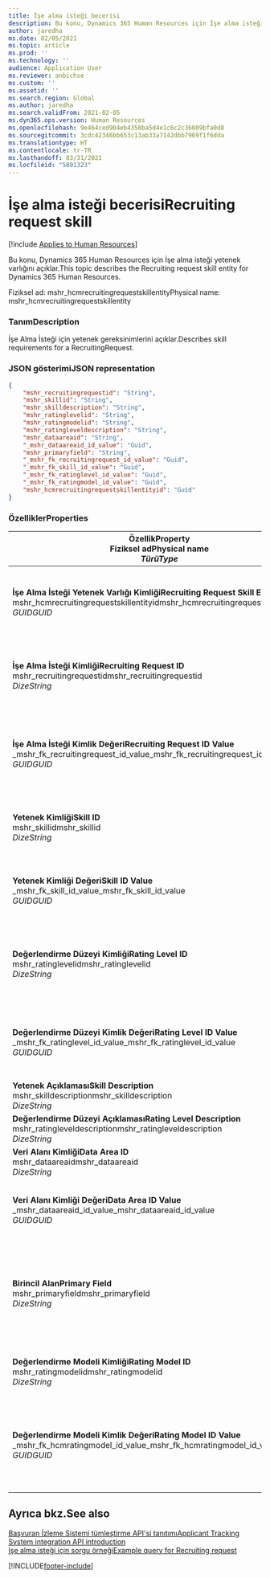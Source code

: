 ```yaml
---
title: İşe alma isteği becerisi
description: Bu konu, Dynamics 365 Human Resources için İşe alma isteği yetenek varlığını açıklar.
author: jaredha
ms.date: 02/05/2021
ms.topic: article
ms.prod: ''
ms.technology: ''
audience: Application User
ms.reviewer: anbichse
ms.custom: ''
ms.assetid: ''
ms.search.region: Global
ms.author: jaredha
ms.search.validFrom: 2021-02-05
ms.dyn365.ops.version: Human Resources
ms.openlocfilehash: 9e464ced904eb4358ba5d4e1c6c2c36089bfa0d8
ms.sourcegitcommit: 3cdc42346bb653c13ab33a7142dbb7969f1f6dda
ms.translationtype: HT
ms.contentlocale: tr-TR
ms.lasthandoff: 03/31/2021
ms.locfileid: "5801323"
---
```

# <a name="recruiting-request-skill"></a><span data-ttu-id="ae8e4-103">İşe alma isteği becerisi</span><span class="sxs-lookup"><span data-stu-id="ae8e4-103">Recruiting request skill</span></span>

[!include [Applies to Human Resources](../includes/applies-to-hr.md)]

<span data-ttu-id="ae8e4-104">Bu konu, Dynamics 365 Human Resources için İşe alma isteği yetenek varlığını açıklar.</span><span class="sxs-lookup"><span data-stu-id="ae8e4-104">This topic describes the Recruiting request skill entity for Dynamics 365 Human Resources.</span></span>

<span data-ttu-id="ae8e4-105">Fiziksel ad: mshr_hcmrecruitingrequestskillentity</span><span class="sxs-lookup"><span data-stu-id="ae8e4-105">Physical name: mshr_hcmrecruitingrequestskillentity</span></span>

### <a name="description"></a><span data-ttu-id="ae8e4-106">Tanım</span><span class="sxs-lookup"><span data-stu-id="ae8e4-106">Description</span></span>

<span data-ttu-id="ae8e4-107">İşe Alma İsteği için yetenek gereksinimlerini açıklar.</span><span class="sxs-lookup"><span data-stu-id="ae8e4-107">Describes skill requirements for a RecruitingRequest.</span></span>

### <a name="json-representation"></a><span data-ttu-id="ae8e4-108">JSON gösterimi</span><span class="sxs-lookup"><span data-stu-id="ae8e4-108">JSON representation</span></span>

```json
{
    "mshr_recruitingrequestid": "String",
    "mshr_skillid": "String",
    "mshr_skilldescription": "String",
    "mshr_ratinglevelid": "String",
    "mshr_ratingmodelid": "String",
    "mshr_ratingleveldescription": "String",
    "mshr_dataareaid": "String",
    "_mshr_dataareaid_id_value": "Guid",
    "mshr_primaryfield": "String",
    "_mshr_fk_recruitingrequest_id_value": "Guid",
    "_mshr_fk_skill_id_value": "Guid",
    "_mshr_fk_ratinglevel_id_value": "Guid",
    "_mshr_fk_ratingmodel_id_value": "Guid",
    "mshr_hcmrecruitingrequestskillentityid": "Guid"
}
```

### <a name="properties"></a><span data-ttu-id="ae8e4-109">Özellikler</span><span class="sxs-lookup"><span data-stu-id="ae8e4-109">Properties</span></span>

| <span data-ttu-id="ae8e4-110">Özellik</span><span class="sxs-lookup"><span data-stu-id="ae8e4-110">Property</span></span><br><span data-ttu-id="ae8e4-111">**Fiziksel ad**</span><span class="sxs-lookup"><span data-stu-id="ae8e4-111">**Physical name**</span></span><br><span data-ttu-id="ae8e4-112">**_Türü_**</span><span class="sxs-lookup"><span data-stu-id="ae8e4-112">**_Type_**</span></span> | <span data-ttu-id="ae8e4-113">Kullan</span><span class="sxs-lookup"><span data-stu-id="ae8e4-113">Use</span></span> | <span data-ttu-id="ae8e4-114">Tanım</span><span class="sxs-lookup"><span data-stu-id="ae8e4-114">Description</span></span> |
| --- | --- | --- |
| <span data-ttu-id="ae8e4-115">**İşe Alma İsteği Yetenek Varlığı Kimliği**</span><span class="sxs-lookup"><span data-stu-id="ae8e4-115">**Recruiting Request Skill Entity ID**</span></span><br><span data-ttu-id="ae8e4-116">mshr_hcmrecruitingrequestskillentityid</span><span class="sxs-lookup"><span data-stu-id="ae8e4-116">mshr_hcmrecruitingrequestskillentityid</span></span><br><span data-ttu-id="ae8e4-117">*GUID*</span><span class="sxs-lookup"><span data-stu-id="ae8e4-117">*GUID*</span></span> | <span data-ttu-id="ae8e4-118">Salt okunur</span><span class="sxs-lookup"><span data-stu-id="ae8e4-118">Read-only</span></span><br><span data-ttu-id="ae8e4-119">Gerekli</span><span class="sxs-lookup"><span data-stu-id="ae8e4-119">Required</span></span> | <span data-ttu-id="ae8e4-120">**İşe Alma İsteği Yetenek** kaydı için sistem tarafından oluşturulan benzersiz tanımlayıcı.</span><span class="sxs-lookup"><span data-stu-id="ae8e4-120">System-generated unique identifier for the **Recruiting Request Skill** record.</span></span> |
| <span data-ttu-id="ae8e4-121">**İşe Alma İsteği Kimliği**</span><span class="sxs-lookup"><span data-stu-id="ae8e4-121">**Recruiting Request ID**</span></span><br><span data-ttu-id="ae8e4-122">mshr_recruitingrequestid</span><span class="sxs-lookup"><span data-stu-id="ae8e4-122">mshr_recruitingrequestid</span></span><br><span data-ttu-id="ae8e4-123">*Dize*</span><span class="sxs-lookup"><span data-stu-id="ae8e4-123">*String*</span></span> | <span data-ttu-id="ae8e4-124">Bir kez yaz</span><span class="sxs-lookup"><span data-stu-id="ae8e4-124">Write-once</span></span><br><span data-ttu-id="ae8e4-125">Gerekli</span><span class="sxs-lookup"><span data-stu-id="ae8e4-125">Required</span></span> | <span data-ttu-id="ae8e4-126">İlişkili işe alma isteğinin kullanıcı tarafından okunabilir benzersiz tanımlayıcısı.</span><span class="sxs-lookup"><span data-stu-id="ae8e4-126">The user-readable unique identifier of the associated recruiting request.</span></span> |
| <span data-ttu-id="ae8e4-127">**İşe Alma İsteği Kimlik Değeri**</span><span class="sxs-lookup"><span data-stu-id="ae8e4-127">**Recruiting Request ID Value**</span></span><br><span data-ttu-id="ae8e4-128">_mshr_fk_recruitingrequest_id_value</span><span class="sxs-lookup"><span data-stu-id="ae8e4-128">_mshr_fk_recruitingrequest_id_value</span></span><br><span data-ttu-id="ae8e4-129">*GUID*</span><span class="sxs-lookup"><span data-stu-id="ae8e4-129">*GUID*</span></span> | <span data-ttu-id="ae8e4-130">Salt okunur</span><span class="sxs-lookup"><span data-stu-id="ae8e4-130">Read-only</span></span><br><span data-ttu-id="ae8e4-131">Gerekli</span><span class="sxs-lookup"><span data-stu-id="ae8e4-131">Required</span></span><br> <span data-ttu-id="ae8e4-132">Yabancı anahtar: mshr_hcmrecruitingrequestentity varlığına ait mshr_hcmrecruitingrequestentityid</span><span class="sxs-lookup"><span data-stu-id="ae8e4-132">Foreign key: mshr_hcmrecruitingrequestentityid of mshr_hcmrecruitingrequestentity entity</span></span> | <span data-ttu-id="ae8e4-133">İlişkili işe alma isteğinin sistem tarafından oluşturulan benzersiz tanımlayıcısı.</span><span class="sxs-lookup"><span data-stu-id="ae8e4-133">System-generated unique identifier of the associated recruiting request.</span></span> |
| <span data-ttu-id="ae8e4-134">**Yetenek Kimliği**</span><span class="sxs-lookup"><span data-stu-id="ae8e4-134">**Skill ID**</span></span><br><span data-ttu-id="ae8e4-135">mshr_skillid</span><span class="sxs-lookup"><span data-stu-id="ae8e4-135">mshr_skillid</span></span><br><span data-ttu-id="ae8e4-136">*Dize*</span><span class="sxs-lookup"><span data-stu-id="ae8e4-136">*String*</span></span><br> | <span data-ttu-id="ae8e4-137">Bir kez yaz</span><span class="sxs-lookup"><span data-stu-id="ae8e4-137">Write-once</span></span><br><span data-ttu-id="ae8e4-138">Gerekli</span><span class="sxs-lookup"><span data-stu-id="ae8e4-138">Required</span></span> | <span data-ttu-id="ae8e4-139">Gerekli yeteneğin kullanıcı tarafından okunabilir benzersiz tanımlayıcısı.</span><span class="sxs-lookup"><span data-stu-id="ae8e4-139">The user-readable unique identifier of the required skill.</span></span> |
| <span data-ttu-id="ae8e4-140">**Yetenek Kimliği Değeri**</span><span class="sxs-lookup"><span data-stu-id="ae8e4-140">**Skill ID Value**</span></span><br><span data-ttu-id="ae8e4-141">_mshr_fk_skill_id_value</span><span class="sxs-lookup"><span data-stu-id="ae8e4-141">_mshr_fk_skill_id_value</span></span><br><span data-ttu-id="ae8e4-142">*GUID*</span><span class="sxs-lookup"><span data-stu-id="ae8e4-142">*GUID*</span></span> | <span data-ttu-id="ae8e4-143">Salt okunur</span><span class="sxs-lookup"><span data-stu-id="ae8e4-143">Read-only</span></span><br><span data-ttu-id="ae8e4-144">Gerekli</span><span class="sxs-lookup"><span data-stu-id="ae8e4-144">Required</span></span><br><span data-ttu-id="ae8e4-145">Yabancı anahtar: mshr_hcmskillentity varlığına ait mshr_hcmskillentityid</span><span class="sxs-lookup"><span data-stu-id="ae8e4-145">Foreign key: mshr_hcmskillentityid of mshr_hcmskillentity entity</span></span> | <span data-ttu-id="ae8e4-146">Gerekli yeteneğin sistem tarafından oluşturulan benzersiz tanımlayıcısı.</span><span class="sxs-lookup"><span data-stu-id="ae8e4-146">System-generated unique identifier of the required skill.</span></span> |
| <span data-ttu-id="ae8e4-147">**Değerlendirme Düzeyi Kimliği**</span><span class="sxs-lookup"><span data-stu-id="ae8e4-147">**Rating Level ID**</span></span><br><span data-ttu-id="ae8e4-148">mshr_ratinglevelid</span><span class="sxs-lookup"><span data-stu-id="ae8e4-148">mshr_ratinglevelid</span></span><br><span data-ttu-id="ae8e4-149">*Dize*</span><span class="sxs-lookup"><span data-stu-id="ae8e4-149">*String*</span></span> | <span data-ttu-id="ae8e4-150">Bir kez yaz</span><span class="sxs-lookup"><span data-stu-id="ae8e4-150">Write-once</span></span><br><span data-ttu-id="ae8e4-151">İsteğe bağlı</span><span class="sxs-lookup"><span data-stu-id="ae8e4-151">Optional</span></span> | <span data-ttu-id="ae8e4-152">Yeteneğe atanan değerlendirme modelini temel alarak iş için seçilen gerekli yetenek düzeyi değeri.</span><span class="sxs-lookup"><span data-stu-id="ae8e4-152">The required skill level value selected for the job, based on the rating model assigned to the skill.</span></span> |
| <span data-ttu-id="ae8e4-153">**Değerlendirme Düzeyi Kimlik Değeri**</span><span class="sxs-lookup"><span data-stu-id="ae8e4-153">**Rating Level ID Value**</span></span><br><span data-ttu-id="ae8e4-154">_mshr_fk_ratinglevel_id_value</span><span class="sxs-lookup"><span data-stu-id="ae8e4-154">_mshr_fk_ratinglevel_id_value</span></span><br><span data-ttu-id="ae8e4-155">*GUID*</span><span class="sxs-lookup"><span data-stu-id="ae8e4-155">*GUID*</span></span> | <span data-ttu-id="ae8e4-156">Salt okunur</span><span class="sxs-lookup"><span data-stu-id="ae8e4-156">Read-only</span></span><br><span data-ttu-id="ae8e4-157">İsteğe bağlı</span><span class="sxs-lookup"><span data-stu-id="ae8e4-157">Optional</span></span><br><span data-ttu-id="ae8e4-158">Yabancı anahtar: mshr_hcmratinglevelentity varlığına ait mshr_hcmratinglevelentityid</span><span class="sxs-lookup"><span data-stu-id="ae8e4-158">Foreign key: mshr_hcmratinglevelentityid of mshr_hcmratinglevelentity entity</span></span> | <span data-ttu-id="ae8e4-159">Düzey için sistem tarafından oluşturulan benzersiz tanımlayıcı.</span><span class="sxs-lookup"><span data-stu-id="ae8e4-159">System-generated unique identifier for the level.</span></span> |
| <span data-ttu-id="ae8e4-160">**Yetenek Açıklaması**</span><span class="sxs-lookup"><span data-stu-id="ae8e4-160">**Skill Description**</span></span><br><span data-ttu-id="ae8e4-161">mshr_skilldescription</span><span class="sxs-lookup"><span data-stu-id="ae8e4-161">mshr_skilldescription</span></span><br><span data-ttu-id="ae8e4-162">*Dize*</span><span class="sxs-lookup"><span data-stu-id="ae8e4-162">*String*</span></span> | <span data-ttu-id="ae8e4-163">Salt okunur</span><span class="sxs-lookup"><span data-stu-id="ae8e4-163">Read-only</span></span><br><span data-ttu-id="ae8e4-164">Gerekli</span><span class="sxs-lookup"><span data-stu-id="ae8e4-164">Required</span></span> | <span data-ttu-id="ae8e4-165">Yetenek tanımı.</span><span class="sxs-lookup"><span data-stu-id="ae8e4-165">The skill description.</span></span> |
| <span data-ttu-id="ae8e4-166">**Değerlendirme Düzeyi Açıklaması**</span><span class="sxs-lookup"><span data-stu-id="ae8e4-166">**Rating Level Description**</span></span><br><span data-ttu-id="ae8e4-167">mshr_ratingleveldescription</span><span class="sxs-lookup"><span data-stu-id="ae8e4-167">mshr_ratingleveldescription</span></span><br><span data-ttu-id="ae8e4-168">*Dize*</span><span class="sxs-lookup"><span data-stu-id="ae8e4-168">*String*</span></span> | <span data-ttu-id="ae8e4-169">Salt okunur</span><span class="sxs-lookup"><span data-stu-id="ae8e4-169">Read-only</span></span><br><span data-ttu-id="ae8e4-170">İsteğe bağlı</span><span class="sxs-lookup"><span data-stu-id="ae8e4-170">Optional</span></span> | <span data-ttu-id="ae8e4-171">Seçilen yetenek düzeyinin açıklaması.</span><span class="sxs-lookup"><span data-stu-id="ae8e4-171">The description of the selected skill level.</span></span> |
| <span data-ttu-id="ae8e4-172">**Veri Alanı Kimliği**</span><span class="sxs-lookup"><span data-stu-id="ae8e4-172">**Data Area ID**</span></span><br><span data-ttu-id="ae8e4-173">mshr_dataareaid</span><span class="sxs-lookup"><span data-stu-id="ae8e4-173">mshr_dataareaid</span></span><br><span data-ttu-id="ae8e4-174">*Dize*</span><span class="sxs-lookup"><span data-stu-id="ae8e4-174">*String*</span></span> | <span data-ttu-id="ae8e4-175">Okuma/yazma</span><span class="sxs-lookup"><span data-stu-id="ae8e4-175">Read/write</span></span><br><span data-ttu-id="ae8e4-176">İsteğe bağlı</span><span class="sxs-lookup"><span data-stu-id="ae8e4-176">Optional</span></span> | <span data-ttu-id="ae8e4-177">Tüzel kişiliği (şirket) belirtir.</span><span class="sxs-lookup"><span data-stu-id="ae8e4-177">Specifies the legal entity (company).</span></span> |
| <span data-ttu-id="ae8e4-178">**Veri Alanı Kimliği Değeri**</span><span class="sxs-lookup"><span data-stu-id="ae8e4-178">**Data Area ID Value**</span></span><br><span data-ttu-id="ae8e4-179">_mshr_dataareaid_id_value</span><span class="sxs-lookup"><span data-stu-id="ae8e4-179">_mshr_dataareaid_id_value</span></span><br><span data-ttu-id="ae8e4-180">*GUID*</span><span class="sxs-lookup"><span data-stu-id="ae8e4-180">*GUID*</span></span> | <span data-ttu-id="ae8e4-181">Salt okunur</span><span class="sxs-lookup"><span data-stu-id="ae8e4-181">Read-only</span></span><br><span data-ttu-id="ae8e4-182">İsteğe bağlı</span><span class="sxs-lookup"><span data-stu-id="ae8e4-182">Optional</span></span><br><span data-ttu-id="ae8e4-183">Yabancı anahtar: cdm_company varlığına ait cdm_companyid</span><span class="sxs-lookup"><span data-stu-id="ae8e4-183">Foreign key: cdm_companyid of cdm_company entity</span></span> | <span data-ttu-id="ae8e4-184">Tüzel kişiliği (şirket) tanımlaması için sistem tarafından oluşturulan GUID değeri.</span><span class="sxs-lookup"><span data-stu-id="ae8e4-184">System-generated GUID value identifying the legal entity (company).</span></span> |
| <span data-ttu-id="ae8e4-185">**Birincil Alan**</span><span class="sxs-lookup"><span data-stu-id="ae8e4-185">**Primary Field**</span></span><br><span data-ttu-id="ae8e4-186">mshr_primaryfield</span><span class="sxs-lookup"><span data-stu-id="ae8e4-186">mshr_primaryfield</span></span><br><span data-ttu-id="ae8e4-187">*Dize*</span><span class="sxs-lookup"><span data-stu-id="ae8e4-187">*String*</span></span> | <span data-ttu-id="ae8e4-188">Salt okunur</span><span class="sxs-lookup"><span data-stu-id="ae8e4-188">Read-only</span></span><br><span data-ttu-id="ae8e4-189">Gerekli</span><span class="sxs-lookup"><span data-stu-id="ae8e4-189">Required</span></span> | <span data-ttu-id="ae8e4-190">Kaydı benzersiz olarak tanımlamak için başka bir yöntem olarak İşe Alma İsteği değerinin ve Yetenek Kimliğinin birleştirilmesi.</span><span class="sxs-lookup"><span data-stu-id="ae8e4-190">Concatenation of Recruiting Request value and Skill ID as another method to uniquely identify the record.</span></span> |
| <span data-ttu-id="ae8e4-191">**Değerlendirme Modeli Kimliği**</span><span class="sxs-lookup"><span data-stu-id="ae8e4-191">**Rating Model ID**</span></span><br><span data-ttu-id="ae8e4-192">mshr_ratingmodelid</span><span class="sxs-lookup"><span data-stu-id="ae8e4-192">mshr_ratingmodelid</span></span><br><span data-ttu-id="ae8e4-193">*Dize*</span><span class="sxs-lookup"><span data-stu-id="ae8e4-193">*String*</span></span> | <span data-ttu-id="ae8e4-194">Okuma/yazma</span><span class="sxs-lookup"><span data-stu-id="ae8e4-194">Read-write</span></span><br><span data-ttu-id="ae8e4-195">Gerekli</span><span class="sxs-lookup"><span data-stu-id="ae8e4-195">Required</span></span> | <span data-ttu-id="ae8e4-196">Yeteneği derecelendirmek için kullanılan değerlendirme modeli.</span><span class="sxs-lookup"><span data-stu-id="ae8e4-196">The rating model used to rate the skill.</span></span> |
| <span data-ttu-id="ae8e4-197">**Değerlendirme Modeli Kimlik Değeri**</span><span class="sxs-lookup"><span data-stu-id="ae8e4-197">**Rating Model ID Value**</span></span><br><span data-ttu-id="ae8e4-198">_mshr_fk_hcmratingmodel_id_value</span><span class="sxs-lookup"><span data-stu-id="ae8e4-198">_mshr_fk_hcmratingmodel_id_value</span></span><br><span data-ttu-id="ae8e4-199">*GUID*</span><span class="sxs-lookup"><span data-stu-id="ae8e4-199">*GUID*</span></span> | <span data-ttu-id="ae8e4-200">Salt okunur</span><span class="sxs-lookup"><span data-stu-id="ae8e4-200">Read-only</span></span><br><span data-ttu-id="ae8e4-201">Gerekli</span><span class="sxs-lookup"><span data-stu-id="ae8e4-201">Required</span></span><br><span data-ttu-id="ae8e4-202">Yabancı anahtar: mshr_hcmratingmodelentity varlığına ait mshr_hcmratingmodelentityid</span><span class="sxs-lookup"><span data-stu-id="ae8e4-202">Foreign key: mshr_hcmratingmodelentityid of mshr_hcmratingmodelentity entity</span></span> | <span data-ttu-id="ae8e4-203">Yeteneği derecelendirmek için kullanılan değerlendirme modelinin sistem tarafından oluşturulan benzersiz tanımlayıcısı.</span><span class="sxs-lookup"><span data-stu-id="ae8e4-203">System-generated unique identifier of the rating model used to rate the skill.</span></span> |

## <a name="see-also"></a><span data-ttu-id="ae8e4-204">Ayrıca bkz.</span><span class="sxs-lookup"><span data-stu-id="ae8e4-204">See also</span></span>

[<span data-ttu-id="ae8e4-205">Başvuran İzleme Sistemi tümleştirme API'si tanıtımı</span><span class="sxs-lookup"><span data-stu-id="ae8e4-205">Applicant Tracking System integration API introduction</span></span>](hr-admin-integration-ats-api-introduction.md)<br>
[<span data-ttu-id="ae8e4-206">Işe alma isteği için sorgu örneği</span><span class="sxs-lookup"><span data-stu-id="ae8e4-206">Example query for Recruiting request</span></span>](hr-admin-integration-ats-api-recruiting-request-example-query.md)


[!INCLUDE[footer-include](../includes/footer-banner.md)]